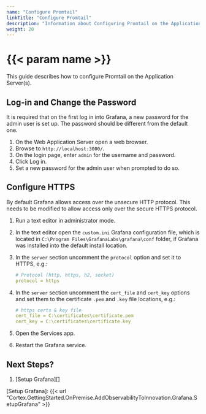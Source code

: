 ```yaml
---
name: "Configure Promtail"
linkTitle: "Configure Promtail"
description: "Information about Configuring Promtail on the Application Server(s)."
weight: 20
---
```


# {{< param name >}}

This guide describes how to configure Promtail on the Application Server(s).

## Log-in and Change the Password

It is required that on the first log in into Grafana, a new password for the admin user is set up.
The password should be different from the default one.

1. On the Web Application Server open a web browser.
1. Browse to `http://localhost:3000/`.
1. On the login page, enter `admin` for the username and password.
1. Click Log in.
1. Set a new password for the admin user when prompted to do so.

## Configure HTTPS

By default Grafana allows access over the unsecure HTTP protocol. This needs to be modified to allow access only over the secure HTTPS protocol.

1. Run a text editor in administrator mode.
1. In the text editor open the `custom.ini` Grafana configuration file, which is located in `C:\Program Files\GrafanaLabs\grafana\conf` folder, if Grafana was installed into the default install location.
1. In the `server` section uncomment the `protocol` option and set it to HTTPS, e.g.:

    ```yaml
    # Protocol (http, https, h2, socket)
    protocol = https
    ```

1. In the `server` section uncomment the `cert_file` and `cert_key` options and set them to the certificate `.pem` and `.key` file locations, e.g.:

    ```yaml
    # https certs & key file
    cert_file = C:\certificates\certificate.pem
    cert_key = C:\certificates\certificate.key
    ```

1. Open the Services app.
1. Restart the Grafana service.

## Next Steps?

1. [Setup Grafana][]

[Setup Grafana]: {{< url "Cortex.GettingStarted.OnPremise.AddObservabilityToInnovation.Grafana.SetupGrafana" >}}
